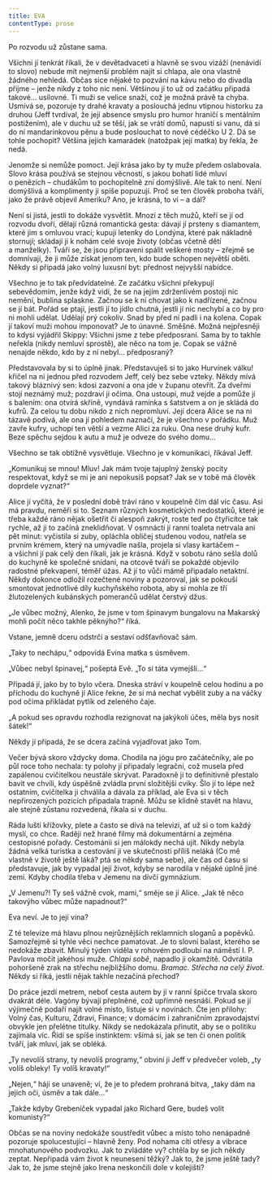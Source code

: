 ```yaml
---
title: EVA
contentType: prose
---
```


Po rozvodu už zůstane sama.

Všichni jí tenkrát říkali, že v devětadvaceti a hlavně se svou vizáží (nenávidí to slovo) nebude mít nejmenší problém najít si chlapa, ale ona vlastně žádného nehledá. Občas sice nějaké to pozvání na kávu nebo do divadla přijme – jenže nikdy z toho nic není. Většinou jí to už od začátku připadá takové… usilovné. Ti muži se velice snaží, což je možná právě ta chyba. Usmívá se, pozoruje ty drahé kravaty a poslouchá jednu vtipnou historku za druhou (Jeff tvrdíval, že její absence smyslu pro humor hraničí s mentálním postižením), ale v duchu už se těší, jak se vrátí domů, napustí si vanu, dá si do ní mandarinkovou pěnu a bude poslouchat to nové cédéčko U 2. Dá se tohle pochopit? Většina jejích kamarádek (natožpak její matka) by řekla, že nedá.

Jenomže si nemůže pomoct. Její krása jako by ty muže předem oslabovala. Slovo krása používá se stejnou věcností, s jakou bohatí lidé mluví o penězích – chudákům to pochopitelně zní domýšlivě. Ale tak to není. Není domýšlivá a komplimenty ji spíše popuzují. Proč se ten člověk proboha tváří, jako že právě objevil Ameriku? Ano, je krásná, to ví – a dál?

Není si jistá, jestli to dokáže vysvětlit. Mnozí z těch mužů, kteří se jí od rozvodu dvoří, dělají různá romantická gesta: dávají jí prsteny s diamantem, které jim s omluvou vrací; kupují letenky do Londýna, které pak nákladně stornují; skládají jí k nohám celé svoje životy (občas včetně dětí a manželky). Tváří se, že jsou připraveni spálit veškeré mosty – zřejmě se domnívají, že ji může získat jenom ten, kdo bude schopen největší oběti. Někdy si připadá jako volný luxusní byt: přednost nejvyšší nabídce.

Všechno je to tak předvídatelné. Ze začátku všichni překypují sebevědomím, jenže když vidí, že se na jejím zdrženlivém postoji nic nemění, bublina splaskne. Začnou se k ní chovat jako k nadřízené, začnou se jí bát. Pořád se ptají, jestli jí to jídlo chutná, jestli jí nic nechybí a co by pro ni mohli udělat. Udělají prý cokoliv. Snad by před ní padli i na kolena. Copak jí takoví muži mohou imponovat? Je to únavné. Směšné. Možná nejpřesněji to kdysi vyjádřil Skippy: Všichni jsme z tebe předposraní. Sama by to takhle neřekla (nikdy nemluví sprostě), ale něco na tom je. Copak se vážně nenajde někdo, kdo by z ní nebyl… předposraný?

Představovala by si to úplně jinak. Představuješ si to jako Hurvínek válku! křičel na ni jednou před rozvodem Jeff, celý bez sebe vzteky. Někdy mívá takový bláznivý sen: kdosi zazvoní a ona jde v županu otevřít. Za dveřmi stojí neznámý muž; pozdraví ji očima. Ona ustoupí, muž vejde a pomůže jí s balením: ona otvírá skříně, vyn­dává ramínka s šatstvem a on je skládá do kufrů. Za celou tu dobu nikdo z nich nepromluví. Její dcera Alice se na ni tázavě podívá, ale ona jí pohledem naznačí, že je všechno v pořádku. Muž zavře kufry, uchopí ten větší a vezme Alici za ruku. Ona nese druhý kufr. Beze spěchu sejdou k autu a muž je odveze do svého domu…

Všechno se tak obtížně vysvětluje. Všechno je v komunikaci, říkával Jeff.

„Komunikuj se mnou! Mluv! Jak mám tvoje tajuplný ženský pocity respektovat, když se mi je ani nepokusíš popsat? Jak se v tobě má člověk doprdele vyznat?“

  

Alice jí vyčítá, že v poslední době tráví ráno v koupelně čím dál víc času. Asi má pravdu, neměří si to. Seznam různých kosmetických nedostatků, které je třeba každé ráno nějak ošetřit či alespoň zakrýt, roste teď po čtyřicítce tak rychle, až ji to začíná zneklidňovat. V osmnácti jí ranní toaleta netrvala ani pět minut: vyčistila si zuby, opláchla obličej studenou vodou, natřela se prvním krémem, který na umývadle našla, projela si vlasy kartáčem – a všichni jí pak celý den říkali, jak je krásná. Když v sobotu ráno sešla dolů do kuchyně ke společné snídani, na otcově tváři se pokaždé objevilo radostné překvapení, téměř úžas. Až jí to vůči mámě připadalo netaktní. Někdy dokonce odložil rozečtené noviny a pozoroval, jak se pokouší smontovat jednotlivé díly kuchyňského robota, aby si mohla ze tří žlutozelených kubánských pomerančů udělat čerstvý džus.

„Je vůbec možný, Alenko, že jsme v tom špinavym bungalovu na Makarský mohli počít něco takhle pěknýho?“ říká.

Vstane, jemně dceru odstrčí a sestaví odšťavňovač sám.

„Taky to nechápu,“ odpovídá Evina matka s úsměvem.

„Vůbec nebyl špinavej,“ pošeptá Evě. „To si táta vymejšlí…“

Připadá jí, jako by to bylo včera. Dneska stráví v koupelně celou hodinu a po příchodu do kuchyně jí Alice řekne, že si má nechat vybělit zuby a na váčky pod očima přikládat pytlík od zeleného čaje.

„A pokud ses opravdu rozhodla rezignovat na jakýkoli účes, měla bys nosit šátek!“

Někdy jí připadá, že se dcera začíná vyjadřovat jako Tom.

  

Večer bývá skoro vždycky doma. Chodila na jógu pro začátečníky, ale po půl roce toho nechala: ty polohy jí připadaly legrační, což musela před zapálenou cvičitelkou neustále skrývat. Paradoxně ji to definitivně přestalo bavit ve chvíli, kdy úspěšně zvládla první složitější cviky. Šlo jí to lépe než ostatním, cvičitelka ji chválila a dávala za příklad, ale Eva si v těch nepřirozených pozicích připadala trapně. Můžu se klidně stavět na hlavu, ale stejně zůstanu rozvedená, říkala si v duchu.

Ráda luští křížovky, plete a často se dívá na televizi, ať už si o tom každý myslí, co chce. Raději než hrané filmy má dokumentární a zejména cestopisné pořady. Cestománii si jen málokdy nechá ujít. Nikdy nebyla žádná velká turistka a cestování ji ve skutečnosti příliš neláká (Co mě vlastně v životě ještě láká? ptá se někdy sama sebe), ale čas od času si představuje, jak by vypadal její život, kdyby se narodila v nějaké úplně jiné zemi. Kdyby chodila třeba v Jemenu na dívčí gymnázium.

„V Jemenu?! Ty seš vážně cvok, mami,“ směje se jí Alice. „Jak tě něco takovýho vůbec může napadnout?“

Eva neví. Je to její vina?

Z té televize má hlavu plnou nejrůznějších reklamních sloganů a popěvků. Samozřejmě si tyhle věci nechce pamatovat. Je to slovní balast, kterého se nedokáže zbavit. Minulý týden viděla v rohovém podloubí na náměstí I. P. Pavlova močit jakéhosi muže. _Chlapi sobě_, napadlo ji okamžitě. Odvrátila pohoršeně zrak na střechu nejbližšího domu. _Bramac. Střecha na celý život_. Někdy si říká, jestli nějak takhle nezačíná přechod?

  

Do práce jezdí metrem, neboť cesta autem by jí v ranní špičce trvala skoro dvakrát déle. Vagóny bývají přeplněné, což upřímně nesnáší. Pokud se jí výjimečně podaří najít volné místo, listuje si v novinách. Čte jen přílohy: Volný čas, Kulturu, Zdraví, Finance; v domácím i zahraničním zpravodajství obvykle jen přelétne titulky. Nikdy se nedokázala přinutit, aby se o politiku zajímala víc. Řídí se spíše instinktem: všímá si, jak se ten či onen politik tváří, jak mluví, jak se obléká.

„Ty nevolíš strany, ty nevolíš programy,“ obviní ji Jeff v předvečer voleb, „ty volíš obleky! Ty volíš kravaty!“

„Nejen,“ hájí se unaveně; ví, že je to předem prohraná bitva, „taky dám na jejich oči, úsměv a tak dále…“

„Takže kdyby Grebeníček vypadal jako Richard Gere, budeš volit komunisty?“

Občas se na noviny nedokáže soustředit vůbec a místo toho nenápadně pozoruje spolucestující – hlavně ženy. Pod nohama cítí otřesy a vibrace mnohatunového podvozku. Jak to zvládáte vy? chtěla by se jich někdy zeptat. Nepřipadá vám život k neunesení těžký? Jak to, že jsme ještě tady? Jak to, že jsme stejně jako Irena neskončili dole v kolejišti?
